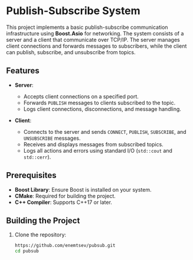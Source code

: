 # Publish-Subscribe System

This project implements a basic publish-subscribe communication infrastructure using **Boost.Asio** for networking. The system consists of a server and a client that communicate over TCP/IP. The server manages client connections and forwards messages to subscribers, while the client can publish, subscribe, and unsubscribe from topics.

## Features

- **Server**:
  - Accepts client connections on a specified port.
  - Forwards `PUBLISH` messages to clients subscribed to the topic.
  - Logs client connections, disconnections, and message handling.

- **Client**:
  - Connects to the server and sends `CONNECT`, `PUBLISH`, `SUBSCRIBE`, and `UNSUBSCRIBE` messages.
  - Receives and displays messages from subscribed topics.
  - Logs all actions and errors using standard I/O (`std::cout` and `std::cerr`).

## Prerequisites

- **Boost Library**: Ensure Boost is installed on your system.
- **CMake**: Required for building the project.
- **C++ Compiler**: Supports C++17 or later.

## Building the Project

1. Clone the repository:
   ```bash
   https://github.com/enemtsev/pubsub.git
   cd pubsub